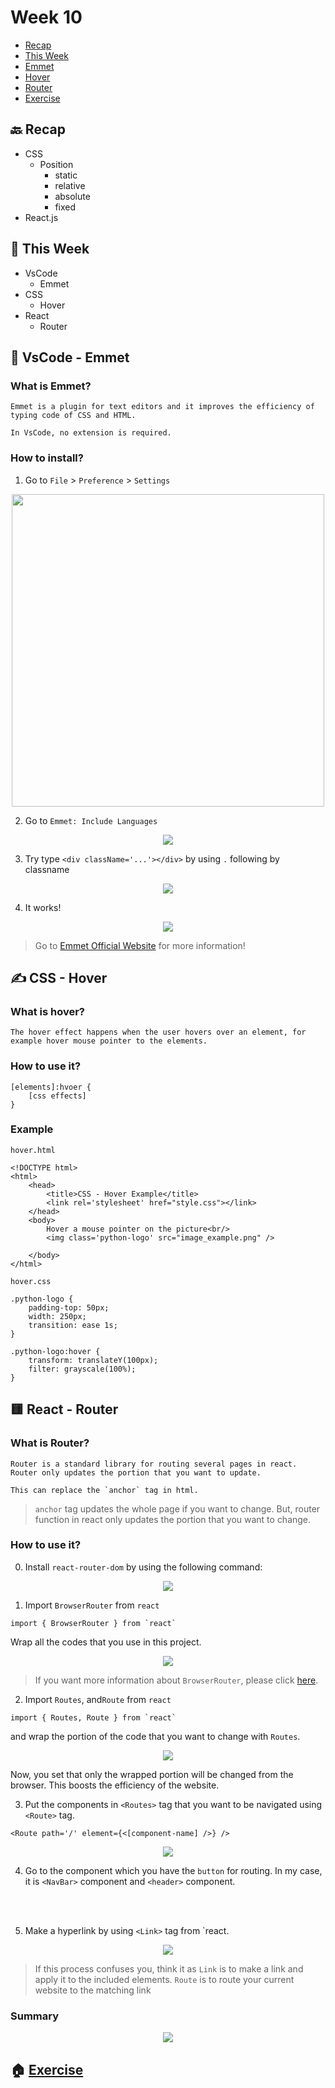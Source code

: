 # Week 10

- [Recap](https://github.com/OfficerChul/webDev101/blob/main/j_Week_10/Week_10.md#-recap)
- [This Week](https://github.com/OfficerChul/webDev101/blob/main/j_Week_10/Week_10.md#-this-week)
- [Emmet](https://github.com/OfficerChul/webDev101/blob/main/j_Week_10/Week_10.md#-vscode---emmet)
- [Hover](https://github.com/OfficerChul/webDev101/blob/main/j_Week_10/Week_10.md#%EF%B8%8F-css---hover)
- [Router](https://github.com/OfficerChul/webDev101/blob/main/j_Week_10/Week_10.md#-react---router)
- [Exercise](https://github.com/OfficerChul/webDev101/blob/main/j_Week_10/Week_10.md#-exercise)


## 🔙 Recap

- CSS
    - Position
        - static
        - relative
        - absolute
        - fixed
- React.js

## 📖 This Week

- VsCode
    - Emmet
- CSS 
    - Hover
- React
    - Router

## 🍇 VsCode - Emmet

### What is Emmet?

```
Emmet is a plugin for text editors and it improves the efficiency of typing code of CSS and HTML.

In VsCode, no extension is required.
```

### How to install?

1. Go to `File` > `Preference` > `Settings`
<p align='center'><img width='500px' src='./images/emmet1.jpg'/></p>

2. Go to `Emmet: Include Languages`
<p align='center'><img src='./images/emmet2.jpg'/></p>

3. Try type `<div className='...'></div>` by using `.` following by classname
<p align='center'><img src='./images/emmet3.jpg'/></p>

4. It works!
<p align='center'><img src='./images/emmet4.jpg'/></p>

> Go to [Emmet Official Website](https://emmet.io/) for more information!

## ✍️ CSS - Hover

### What is hover?

```
The hover effect happens when the user hovers over an element, for example hover mouse pointer to the elements.
```

### How to use it?

```
[elements]:hvoer {
    [css effects]
}
```

### Example

`hover.html`
```
<!DOCTYPE html>
<html>
    <head>
        <title>CSS - Hover Example</title>
        <link rel='stylesheet' href="style.css"></link>
    </head>
    <body>
        Hover a mouse pointer on the picture<br/>
        <img class='python-logo' src="image_example.png" />

    </body>
</html>
```

`hover.css`

```
.python-logo {
    padding-top: 50px;
    width: 250px;
    transition: ease 1s;
}

.python-logo:hover {
    transform: translateY(100px);
    filter: grayscale(100%);
}
```

## 🟨 React - Router

### What is Router?

```
Router is a standard library for routing several pages in react. Router only updates the portion that you want to update.

This can replace the `anchor` tag in html.
```
> `anchor` tag updates the whole page if you want to change. But, router function in react only updates the portion that you want to change.

### How to use it?

0. Install `react-router-dom` by using the following command:
<p align='center'><img src='./images/router0.jpg'/></p>

1. Import `BrowserRouter` from `react`

```
import { BrowserRouter } from `react`
```
Wrap all the codes that you use in this project.

<p align='center'><img src='./images/router1.jpg'/></p>

> If you want more information about `BrowserRouter`, please click [here](https://www.geeksforgeeks.org/reactjs-router/#:~:text=React%20Router%20is%20a%20standard,in%20sync%20with%20the%20URL.).

2. Import `Routes`, and`Route` from `react`

```
import { Routes, Route } from `react`
```

and wrap the portion of the code that you want to change with `Routes`.

<p align='center'><img src='./images/router2.jpg'/></p>

Now, you set that only the wrapped portion will be changed from the browser. This boosts the efficiency of the website.

3. Put the components in `<Routes>` tag that you want to be navigated using `<Route>` tag.

```
<Route path='/' element={<[component-name] />} />
```

<p align='center'><img src='./images/router3.jpg'/></p>

4. Go to the component which you have the `button` for routing. In my case, it is `<NavBar>` component and `<header>` component.
<br />
<br />

5. Make a hyperlink by using `<Link>` tag from `react.

<p align='center'><img src='./images/router4.jpg'/></p>

> If this process confuses you, think it as
> `Link` is to make a link and apply it to the included elements.
> `Route` is to route your current website to the matching link

### Summary

<p align='center'><img src='./images/Router5.png'/></p>

## 🏠 [Exercise](https://github.com/OfficerChul/webDev101/blob/main/j_Week_10/exercise/instruction.md)
